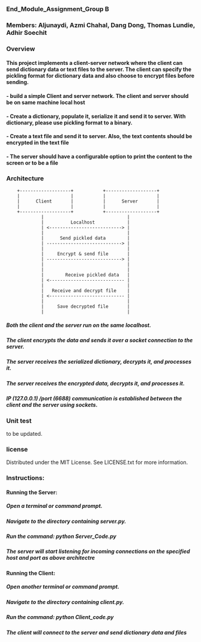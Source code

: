 ### End_Module_Assignment_Group B
### Members: Aljunaydi, Azmi Chahal, Dang Dong, Thomas Lundie, Adhir Soechit
### Overview
#### This project implements a client-server network where the client can send dictionary data or text files to the server. The client can specify the pickling format for dictionary data and also choose to encrypt files before sending.

#### -  build a simple Client and server network. The client and server should be on same machine local host
#### - Create a dictionary, populate it, serialize it and send it to server. With dictionary, please use pickling format to a binary. 
#### - Create a text file and send it to server. Also, the text contents should be encrypted in the text file
#### - The server should have a configurable option to print the content to the screen or to be a file


### Architecture
        +-------------------+           +-------------------+
        |                   |           |                   |
        |      Client       |           |      Server       |
        |                   |           |                   |
        +-------------------+           +-------------------+
                 |                               |
                 |          Localhost            |
                 | <---------------------------> |
                 |                               |
                 |      Send pickled data        |
                 | ----------------------------> |
                 |                               |
                 |     Encrypt & send file       |
                 | ----------------------------> |
                 |                               |
                 |                               |
                 |        Receive pickled data   |
                 | <---------------------------- |
                 |                               |
                 |   Receive and decrypt file    |
                 | <---------------------------- |
                 |                               |
                 |     Save decrypted file       |
                 |                               |
##### Both the client and the server run on the same localhost.
##### The client encrypts the data and sends it over a socket connection to the server.
##### The server receives the serialized dictionary, decrypts it, and processes it.
##### The server receives the encrypted data, decrypts it, and processes it.
##### IP (127.0.0.1) /port (6688) communication is established between the client and the server using sockets.               


### Unit test
to be updated.

### license
Distributed under the MIT License. See LICENSE.txt for more information.

### Instructions:

#### Running the Server:
##### Open a terminal or command prompt.
##### Navigate to the directory containing server.py.
##### Run the command: python Server_Code.py
##### The server will start listening for incoming connections on the specified host and port as above architectre

#### Running the Client:
##### Open another terminal or command prompt.
##### Navigate to the directory containing client.py.
##### Run the command: python Client_code.py
##### The client will connect to the server and send dictionary data and files
